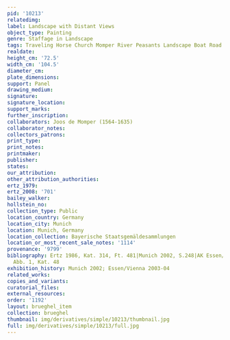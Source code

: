 ```yaml
---
pid: '10213'
relatedimg: 
label: Landscape with Distant Views
object_type: Painting
genre: Staffage in Landscape
tags: Traveling Horse Church Momper River Peasants Landscape Boat Road Wagon
realdate: 
height_cm: '72.5'
width_cm: '104.5'
diameter_cm: 
plate_dimensions: 
support: Panel
drawing_medium: 
signature: 
signature_location: 
support_marks: 
further_inscription: 
collaborators: Joos de Momper (1564-1635)
collaborator_notes: 
collectors_patrons: 
print_type: 
print_notes: 
printmaker: 
publisher: 
states: 
our_attribution: 
other_attribution_authorities: 
ertz_1979: 
ertz_2008: '701'
bailey_walker: 
hollstein_no: 
collection_type: Public
location_country: Germany
location_city: Munich
location: Munich, Germany
location_collection: Bayerische Staatsgemäldesammlungen
location_or_most_recent_sale_notes: '1114'
provenance: '9799'
bibliography: Ertz 1986, Kat. 314, Ft. 481|Munich 2002, S.248|AK Essen/Wien 2003-04,
  Abb. 1, Kat. 48
exhibition_history: Munich 2002; Essen/Vienna 2003-04
related_works: 
copies_and_variants: 
curatorial_files: 
external_resources: 
order: '1192'
layout: brueghel_item
collection: brueghel
thumbnail: img/derivatives/simple/10213/thumbnail.jpg
full: img/derivatives/simple/10213/full.jpg
---
```

